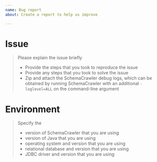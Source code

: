 ```yaml
---
name: Bug report
about: Create a report to help us improve

---
```


# Issue

> Please explain the issue briefly
> * Provide the steps that you took to reproduce the issue
> * Provide any steps that you took to solve the issue
> * Zip and attach the SchemaCrawler debug logs, which can be obtained by running SchemaCrawler with an additional `-loglevel=ALL` on the command-line argument

# Environment

> Specify the
> * version of SchemaCrawler that you are using
> * version of Java that you are using 
> * operating system and version that you are using
> * relational database and version that you are using
> * JDBC driver and version that you are using
